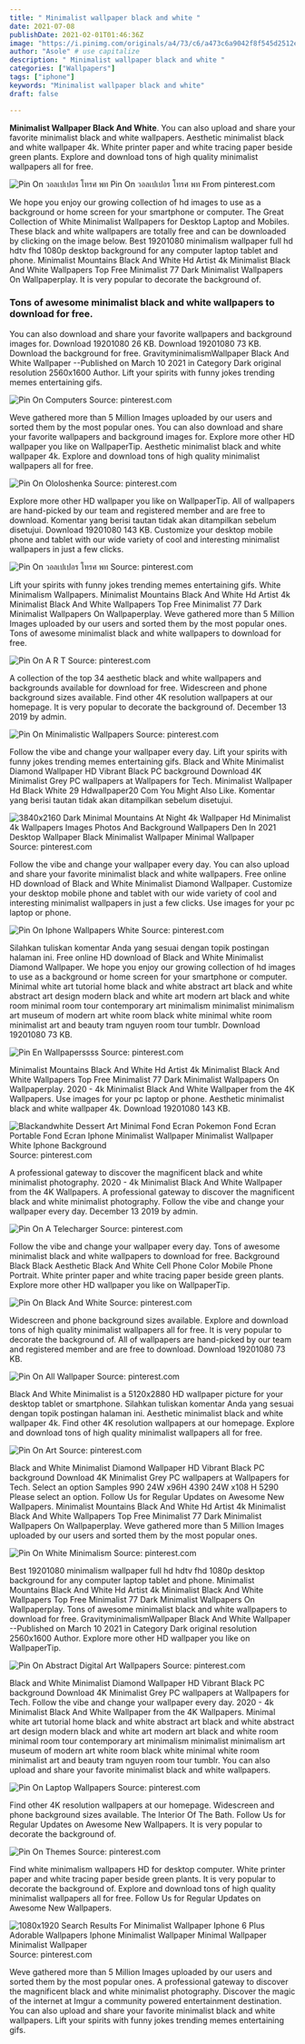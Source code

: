 ```yaml
---
title: " Minimalist wallpaper black and white "
date: 2021-07-08
publishDate: 2021-02-01T01:46:36Z
image: "https://i.pinimg.com/originals/a4/73/c6/a473c6a9042f8f545d2512e0b87866f6.jpg"
author: "Asole" # use capitalize
description: " Minimalist wallpaper black and white "
categories: ["Wallpapers"]
tags: ["iphone"]
keywords: "Minimalist wallpaper black and white"
draft: false

---
```



**Minimalist Wallpaper Black And White**. You can also upload and share your favorite minimalist black and white wallpapers. Aesthetic minimalist black and white wallpaper 4k. White printer paper and white tracing paper beside green plants. Explore and download tons of high quality minimalist wallpapers all for free.

![Pin On วอลเปเปอร โทรศ พท](https://i.pinimg.com/originals/49/8a/eb/498aebfeaa8a81c80304edb9237026c2.jpg "Pin On วอลเปเปอร โทรศ พท")
Pin On วอลเปเปอร โทรศ พท From pinterest.com


We hope you enjoy our growing collection of hd images to use as a background or home screen for your smartphone or computer. The Great Collection of White Minimalist Wallpapers for Desktop Laptop and Mobiles. These black and white wallpapers are totally free and can be downloaded by clicking on the image below. Best 19201080 minimalism wallpaper full hd hdtv fhd 1080p desktop background for any computer laptop tablet and phone. Minimalist Mountains Black And White Hd Artist 4k Minimalist Black And White Wallpapers Top Free Minimalist 77 Dark Minimalist Wallpapers On Wallpaperplay. It is very popular to decorate the background of.

### Tons of awesome minimalist black and white wallpapers to download for free.

You can also download and share your favorite wallpapers and background images for. Download 19201080 26 KB. Download 19201080 73 KB. Download the background for free. GravityminimalismWallpaper Black And White Wallpaper --Published on March 10 2021 in Category Dark original resolution 2560x1600 Author. Lift your spirits with funny jokes trending memes entertaining gifs.


![Pin On Computers](https://i.pinimg.com/originals/f8/52/cf/f852cf39938844b8f6f4efc2ce41a9de.jpg "Pin On Computers")
Source: pinterest.com

Weve gathered more than 5 Million Images uploaded by our users and sorted them by the most popular ones. You can also download and share your favorite wallpapers and background images for. Explore more other HD wallpaper you like on WallpaperTip. Aesthetic minimalist black and white wallpaper 4k. Explore and download tons of high quality minimalist wallpapers all for free.

![Pin On Ololoshenka](https://i.pinimg.com/originals/57/8d/bf/578dbf265571d9ff0cac0ea7393cda32.jpg "Pin On Ololoshenka")
Source: pinterest.com

Explore more other HD wallpaper you like on WallpaperTip. All of wallpapers are hand-picked by our team and registered member and are free to download. Komentar yang berisi tautan tidak akan ditampilkan sebelum disetujui. Download 19201080 143 KB. Customize your desktop mobile phone and tablet with our wide variety of cool and interesting minimalist wallpapers in just a few clicks.

![Pin On วอลเปเปอร โทรศ พท](https://i.pinimg.com/originals/49/8a/eb/498aebfeaa8a81c80304edb9237026c2.jpg "Pin On วอลเปเปอร โทรศ พท")
Source: pinterest.com

Lift your spirits with funny jokes trending memes entertaining gifs. White Minimalism Wallpapers. Minimalist Mountains Black And White Hd Artist 4k Minimalist Black And White Wallpapers Top Free Minimalist 77 Dark Minimalist Wallpapers On Wallpaperplay. Weve gathered more than 5 Million Images uploaded by our users and sorted them by the most popular ones. Tons of awesome minimalist black and white wallpapers to download for free.

![Pin On A R T](https://i.pinimg.com/originals/82/fa/1a/82fa1a8b03c30d1a343fadc655444ac1.jpg "Pin On A R T")
Source: pinterest.com

A collection of the top 34 aesthetic black and white wallpapers and backgrounds available for download for free. Widescreen and phone background sizes available. Find other 4K resolution wallpapers at our homepage. It is very popular to decorate the background of. December 13 2019 by admin.

![Pin On Minimalistic Wallpapers](https://i.pinimg.com/originals/5c/b0/06/5cb0068c7da75a8e715438a94790626b.png "Pin On Minimalistic Wallpapers")
Source: pinterest.com

Follow the vibe and change your wallpaper every day. Lift your spirits with funny jokes trending memes entertaining gifs. Black and White Minimalist Diamond Wallpaper HD Vibrant Black PC background Download 4K Minimalist Grey PC wallpapers at Wallpapers for Tech. Minimalist Wallpaper Hd Black White 29 Hdwallpaper20 Com You Might Also Like. Komentar yang berisi tautan tidak akan ditampilkan sebelum disetujui.

![3840x2160 Dark Minimal Mountains At Night 4k Wallpaper Hd Minimalist 4k Wallpapers Images Photos And Background Wallpapers Den In 2021 Desktop Wallpaper Black Minimalist Wallpaper Minimal Wallpaper](https://i.pinimg.com/736x/2f/36/ce/2f36cef13b6351d45d1b99a16f894033.jpg "3840x2160 Dark Minimal Mountains At Night 4k Wallpaper Hd Minimalist 4k Wallpapers Images Photos And Background Wallpapers Den In 2021 Desktop Wallpaper Black Minimalist Wallpaper Minimal Wallpaper")
Source: pinterest.com

Follow the vibe and change your wallpaper every day. You can also upload and share your favorite minimalist black and white wallpapers. Free online HD download of Black and White Minimalist Diamond Wallpaper. Customize your desktop mobile phone and tablet with our wide variety of cool and interesting minimalist wallpapers in just a few clicks. Use images for your pc laptop or phone.

![Pin On Iphone Wallpapers White](https://i.pinimg.com/originals/d7/fc/13/d7fc1334920a2bdb0bfe3c18aa077215.jpg "Pin On Iphone Wallpapers White")
Source: pinterest.com

Silahkan tuliskan komentar Anda yang sesuai dengan topik postingan halaman ini. Free online HD download of Black and White Minimalist Diamond Wallpaper. We hope you enjoy our growing collection of hd images to use as a background or home screen for your smartphone or computer. Minimal white art tutorial home black and white abstract art black and white abstract art design modern black and white art modern art black and white room minimal room tour contemporary art minimalism minimalist minimalism art museum of modern art white room black white minimal white room minimalist art and beauty tram nguyen room tour tumblr. Download 19201080 73 KB.

![Pin En Wallpaperssss](https://i.pinimg.com/originals/d7/12/7b/d7127b6902939da50a852f47600b636e.jpg "Pin En Wallpaperssss")
Source: pinterest.com

Minimalist Mountains Black And White Hd Artist 4k Minimalist Black And White Wallpapers Top Free Minimalist 77 Dark Minimalist Wallpapers On Wallpaperplay. 2020 - 4k Minimalist Black And White Wallpaper from the 4K Wallpapers. Use images for your pc laptop or phone. Aesthetic minimalist black and white wallpaper 4k. Download 19201080 143 KB.

![Blackandwhite Dessert Art Minimal Fond Ecran Pokemon Fond Ecran Portable Fond Ecran Iphone Minimalist Wallpaper Minimalist Wallpaper White Iphone Background](https://i.pinimg.com/originals/26/12/6e/26126ebf7e7a25c16688da28b7a688b6.png "Blackandwhite Dessert Art Minimal Fond Ecran Pokemon Fond Ecran Portable Fond Ecran Iphone Minimalist Wallpaper Minimalist Wallpaper White Iphone Background")
Source: pinterest.com

A professional gateway to discover the magnificent black and white minimalist photography. 2020 - 4k Minimalist Black And White Wallpaper from the 4K Wallpapers. A professional gateway to discover the magnificent black and white minimalist photography. Follow the vibe and change your wallpaper every day. December 13 2019 by admin.

![Pin On A Telecharger](https://i.pinimg.com/originals/16/60/8f/16608f9470a4cc795f17240aae5370d2.jpg "Pin On A Telecharger")
Source: pinterest.com

Follow the vibe and change your wallpaper every day. Tons of awesome minimalist black and white wallpapers to download for free. Background Black Black Aesthetic Black And White Cell Phone Color Mobile Phone Portrait. White printer paper and white tracing paper beside green plants. Explore more other HD wallpaper you like on WallpaperTip.

![Pin On Black And White](https://i.pinimg.com/originals/44/6e/03/446e036717cc27a3c9261e4b86efcb6c.jpg "Pin On Black And White")
Source: pinterest.com

Widescreen and phone background sizes available. Explore and download tons of high quality minimalist wallpapers all for free. It is very popular to decorate the background of. All of wallpapers are hand-picked by our team and registered member and are free to download. Download 19201080 73 KB.

![Pin On All Wallpaper](https://i.pinimg.com/originals/d4/d6/a8/d4d6a8f07a26b738e49de9196c04d2bf.jpg "Pin On All Wallpaper")
Source: pinterest.com

Black And White Minimalist is a 5120x2880 HD wallpaper picture for your desktop tablet or smartphone. Silahkan tuliskan komentar Anda yang sesuai dengan topik postingan halaman ini. Aesthetic minimalist black and white wallpaper 4k. Find other 4K resolution wallpapers at our homepage. Explore and download tons of high quality minimalist wallpapers all for free.

![Pin On Art](https://i.pinimg.com/originals/ac/9e/c9/ac9ec9e9545477936a81bd0028291d02.jpg "Pin On Art")
Source: pinterest.com

Black and White Minimalist Diamond Wallpaper HD Vibrant Black PC background Download 4K Minimalist Grey PC wallpapers at Wallpapers for Tech. Select an option Samples 990 24W x96H 4390 24W x108 H 5290 Please select an option. Follow Us for Regular Updates on Awesome New Wallpapers. Minimalist Mountains Black And White Hd Artist 4k Minimalist Black And White Wallpapers Top Free Minimalist 77 Dark Minimalist Wallpapers On Wallpaperplay. Weve gathered more than 5 Million Images uploaded by our users and sorted them by the most popular ones.

![Pin On White Minimalism](https://i.pinimg.com/originals/90/db/f4/90dbf402730c059e0f106ce80d1d779a.jpg "Pin On White Minimalism")
Source: pinterest.com

Best 19201080 minimalism wallpaper full hd hdtv fhd 1080p desktop background for any computer laptop tablet and phone. Minimalist Mountains Black And White Hd Artist 4k Minimalist Black And White Wallpapers Top Free Minimalist 77 Dark Minimalist Wallpapers On Wallpaperplay. Tons of awesome minimalist black and white wallpapers to download for free. GravityminimalismWallpaper Black And White Wallpaper --Published on March 10 2021 in Category Dark original resolution 2560x1600 Author. Explore more other HD wallpaper you like on WallpaperTip.

![Pin On Abstract Digital Art Wallpapers](https://i.pinimg.com/736x/7c/7e/95/7c7e95a632f19fc89755c6b943273468.jpg "Pin On Abstract Digital Art Wallpapers")
Source: pinterest.com

Black and White Minimalist Diamond Wallpaper HD Vibrant Black PC background Download 4K Minimalist Grey PC wallpapers at Wallpapers for Tech. Follow the vibe and change your wallpaper every day. 2020 - 4k Minimalist Black And White Wallpaper from the 4K Wallpapers. Minimal white art tutorial home black and white abstract art black and white abstract art design modern black and white art modern art black and white room minimal room tour contemporary art minimalism minimalist minimalism art museum of modern art white room black white minimal white room minimalist art and beauty tram nguyen room tour tumblr. You can also upload and share your favorite minimalist black and white wallpapers.

![Pin On Laptop Wallpapers](https://i.pinimg.com/originals/70/48/b6/7048b6d470c2841dbdbe2db8b68d7d1a.jpg "Pin On Laptop Wallpapers")
Source: pinterest.com

Find other 4K resolution wallpapers at our homepage. Widescreen and phone background sizes available. The Interior Of The Bath. Follow Us for Regular Updates on Awesome New Wallpapers. It is very popular to decorate the background of.

![Pin On Themes](https://i.pinimg.com/736x/26/7a/91/267a910c5b62e0f89ddfc70b9c71ee96.jpg "Pin On Themes")
Source: pinterest.com

Find white minimalism wallpapers HD for desktop computer. White printer paper and white tracing paper beside green plants. It is very popular to decorate the background of. Explore and download tons of high quality minimalist wallpapers all for free. Follow Us for Regular Updates on Awesome New Wallpapers.

![1080x1920 Search Results For Minimalist Wallpaper Iphone 6 Plus Adorable Wallpapers Iphone Minimalist Wallpaper Minimal Wallpaper Minimalist Wallpaper](https://i.pinimg.com/originals/a4/73/c6/a473c6a9042f8f545d2512e0b87866f6.jpg "1080x1920 Search Results For Minimalist Wallpaper Iphone 6 Plus Adorable Wallpapers Iphone Minimalist Wallpaper Minimal Wallpaper Minimalist Wallpaper")
Source: pinterest.com

Weve gathered more than 5 Million Images uploaded by our users and sorted them by the most popular ones. A professional gateway to discover the magnificent black and white minimalist photography. Discover the magic of the internet at Imgur a community powered entertainment destination. You can also upload and share your favorite minimalist black and white wallpapers. Lift your spirits with funny jokes trending memes entertaining gifs.


